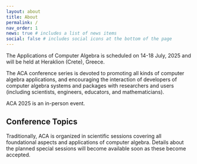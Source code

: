```yaml
---
layout: about
title: About
permalink: /
nav_order: 1
news: true # includes a list of news items
social: false # includes social icons at the bottom of the page
---
```


The Applications of Computer Algebra is scheduled on 14-18 July, 2025 and will be held at Heraklion (Crete), Greece.

The ACA conference series is devoted to promoting all kinds of computer algebra applications, and encouraging the interaction of developers of computer algebra systems and packages with researchers and users (including scientists, engineers, educators, and mathematicians).

ACA 2025 is an in-person event. 

Conference Topics
------------------

Traditionally, ACA is organized in scientific sessions covering all foundational aspects and applications of computer algebra. Details about the planned special sessions will become available soon as these become accepted.
